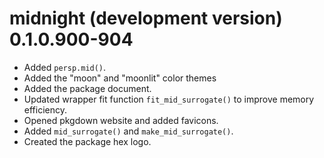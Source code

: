 # midnight (development version) 0.1.0.900-904

- Added `persp.mid()`.
- Added the "moon" and "moonlit" color themes
- Added the package document.
- Updated wrapper fit function `fit_mid_surrogate()` to improve memory efficiency.
- Opened pkgdown website and added favicons.
- Added `mid_surrogate()` and `make_mid_surrogate()`.
- Created the package hex logo.
